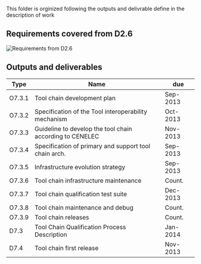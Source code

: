 This folder is orginized following the outputs and delivrable define in the description of work

## Requirements covered from D2.6
![Requirements from D2.6](https://github.com/openETCS/toolchain/edit/master/T7.3/req_D2_6.png)

## Outputs and deliverables

 Type   | Name                                                     | due      
----|----|----							   
 O7.3.1 | Tool chain development plan                              | Sep-2013 
 O7.3.2 | Specification of the Tool interoperability mechanism     | Oct-2013 
 O7.3.3 | Guideline to develop the tool chain according to CENELEC | Nov-2013 
 O7.3.4 | Specification of primary and support tool chain arch.    | Sep-2013 
O7.3.5 | Infrastructure evolution strategy                        | Sep-2013 
 O7.3.6 | Tool chain infrastructure maintenance                    | Count.   
 O7.3.7 | Tool chain qualification test suite                      | Dec-2013 
 O7.3.8 | Tool chain maintenance and debug                         | Count.   
 O7.3.9 | Tool chain releases                                      | Count.   
 D7.3   | Tool Chain Qualification Process Description             | Jan-2014 
 D7.4   | Tool chain first release                                 | Nov-2013 

